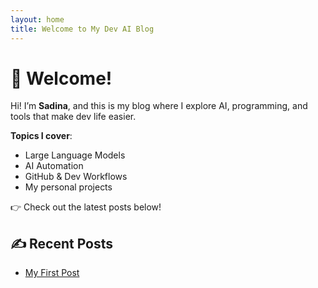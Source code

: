 ```yaml
---
layout: home
title: Welcome to My Dev AI Blog
---
```


# 👋 Welcome!

Hi! I’m **Sadina**, and this is my blog where I explore AI, programming, and tools that make dev life easier.

**Topics I cover**:
- Large Language Models
- AI Automation
- GitHub & Dev Workflows
- My personal projects

👉 Check out the latest posts below!

## ✍️ Recent Posts
- [My First Post](posts/2025-06-18-my-first-post.md)
